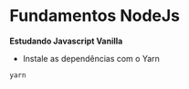 # Fundamentos NodeJs

**Estudando Javascript Vanilla**

- Instale as dependências com o Yarn

```
yarn
```

